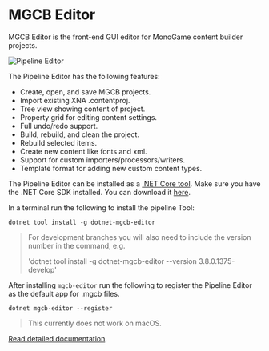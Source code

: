# MGCB Editor

MGCB Editor is the front-end GUI editor for MonoGame content builder projects.

![Pipeline Editor](~/images/pipeline.png)

The Pipeline Editor has the following features:

* Create, open, and save MGCB projects.
* Import existing XNA .contentproj.
* Tree view showing content of project.
* Property grid for editing content settings.
* Full undo/redo support.
* Build, rebuild, and clean the project.
* Rebuild selected items.
* Create new content like fonts and xml.
* Support for custom importers/processors/writers.
* Template format for adding new custom content types.

The Pipeline Editor can be installed as a [.NET Core tool](https://docs.microsoft.com/en-us/dotnet/core/tools/global-tools).
Make sure you have the .NET Core SDK installed. You can download it [here](https://dotnet.microsoft.com/download).

In a terminal run the following to install the pipeline Tool:

```
dotnet tool install -g dotnet-mgcb-editor
```

> For development branches you will also need to include the version number in the command, e.g.
>
> 'dotnet tool install -g dotnet-mgcb-editor --version 3.8.0.1375-develop'

After installing `mgcb-editor` run the following to register the Pipeline Editor as the default app for .mgcb files.

```
dotnet mgcb-editor --register
```

> This currently does not work on macOS.

[Read detailed documentation](~/articles/content/using_pipeline_tool.md).
